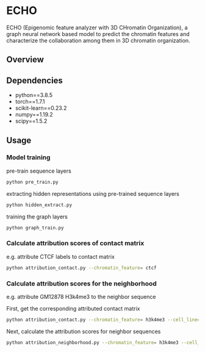 # ECHO


ECHO (Epigenomic feature analyzer with 3D CHromatin Organization), a graph neural network based model to predict the chromatin features and characterize the collaboration among them in 3D chromatin organization. 

## Overview

## Dependencies

*  python==3.8.5
*  torch==1.7.1
*  scikit-learn==0.23.2
*  numpy==1.19.2
*  scipy==1.5.2


## Usage
### Model training
pre-train sequence layers
```bash
python pre_train.py
```
extracting hidden representations using pre-trained sequence layers
```bash
python hidden_extract.py
```
training the graph layers
```bash
python graph_train.py
```

### Calculate attribution scores of contact matrix
e.g. attribute CTCF labels to contact matrix
```bash
python attribution_contact.py --chromatin_feature= ctcf
```
### Calculate attribution scores for the neighborhood 
e.g. attribute GM12878 H3k4me3 to the neighbor sequence  

First, get the corresponding attributed contact matrix
```bash
python attribution_contact.py --chromatin_feature= h3k4me3 --cell_line=gm12878
```
Next, calculate the attribution scores for neighbor sequences
```bash
python attribution_neighborhood.py --chromatin_feature= h3k4me3 --cell_line=gm12878
```
